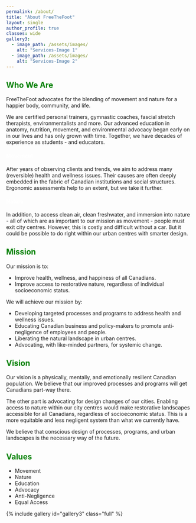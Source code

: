 ```yaml
---
permalink: /about/
title: "About FreeTheFoot"
layout: single
author_profile: true
classes: wide
gallery3:
  - image_path: /assets/images/
    alt: "Services-Image 1"
  - image_path: /assets/images/
    alt: "Services-Image 2"
---
```


<h2 style="color: green;">Who We Are</h2>

<p>FreeTheFoot advocates for the blending of movement and nature for a happier body, community, and life.</p>

<p>We are certified personal trainers, gymnastic coaches, fascial stretch therapists, environmentalists and more. Our advanced education in anatomy, nutrition, movement, and environmental advocacy began early on in our lives and has only grown with time. Together, we have decades of experience as students - and educators.</p> 

<h4 style="color: white;">Movement</h4>
After years of observing clients and trends, we aim to address many (reversible) health and wellness issues. Their causes are often deeply embedded in the fabric of Canadian institutions and social structures. Ergonomic assessments help to an extent, but we take it further. 

<h4 style="color: white;">Nature</h4>
In addition, to access clean air, clean freshwater, and immersion into nature - all of which are as important to our mission as movement - people must exit city centres. However, this is costly and difficult without a car. But it could be possible to do right within our urban centres with smarter design.  

<h2 style="color: green;">Mission</h2>

Our mission is to:
<ul>
  <li>Improve health, wellness, and happiness of all Canadians.</li>
  <li>Improve access to restorative nature, regardless of individual socioeconomic status.</li>
</ul>

We will achieve our mission by: 
<ul>
  <li>Developing targeted processes and programs to address health and wellness issues.</li>
  <li>Educating Canadian business and policy-makers to promote anti-negligence of employees and people.</li>
  <li>Liberating the natural landscape in urban centres.</li>
  <li>Advocating, with like-minded partners, for systemic change.</li>
</ul>

<h2 style="color: green;">Vision</h2>

<p>Our vision is a physically, mentally, and emotionally resilient Canadian population. We believe that our improved processes and programs will get Canadians part-way there.</p> 

<p>The other part is advocating for design changes of our cities. Enabling access to nature within our city centres would make restorative landscapes accessible for all Canadians, regardless of socioeconomic status. This is a more equitable and less negligent system than what we currently have.</p> 

<p>We believe that conscious design of processes, programs, and urban landscapes is the necessary way of the future.</p> 

<h2 style="color: green;">Values</h2>

<ul>
  <li>Movement</li>
  <li>Nature</li>
  <li>Education</li>
  <li>Advocacy</li>
  <li>Anti-Negligence</li>
  <li>Equal Access</li>
</ul>

{% include gallery id="gallery3" class="full" %}

